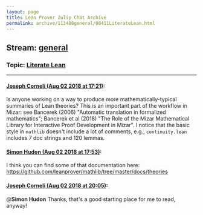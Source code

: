 ```yaml
---
layout: page
title: Lean Prover Zulip Chat Archive 
permalink: archive/113488general/08411LiterateLean.html
---
```


## Stream: [general](index.html)
### Topic: [Literate Lean](08411LiterateLean.html)

---

#### [Joseph Corneli (Aug 02 2018 at 17:21)](https://leanprover.zulipchat.com/#narrow/stream/113488-general/topic/Literate%20Lean/near/130784583):
Is anyone working on a way to produce more mathematically-typical summaries of Lean theories?  This is an important part of the workflow in Mizar: see Bancerek (2006) "Automatic translation in formalized mathematics"; Bancerek et al (2018) "The Role of the Mizar Mathematical Library for Interactive Proof Development in Mizar".  I notice that the basic style in `mathlib` doesn't include a lot of comments, e.g., `continuity.lean` includes 7 doc strings and 120 lemmas.

#### [Simon Hudon (Aug 02 2018 at 17:53)](https://leanprover.zulipchat.com/#narrow/stream/113488-general/topic/Literate%20Lean/near/130786323):
I think you can find some of that documentation here: https://github.com/leanprover/mathlib/tree/master/docs/theories

#### [Joseph Corneli (Aug 02 2018 at 20:05)](https://leanprover.zulipchat.com/#narrow/stream/113488-general/topic/Literate%20Lean/near/130792586):
@**Simon Hudon** Thanks, that's a good starting place for me to read, anyway!

